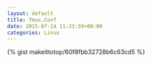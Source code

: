 ```yaml
---
layout: default                                                                                                              
title: Tmux.Conf                                                                                                                       
date: 2015-07-14 11:23:59+00:00                                                                                                                        
categories: Linux                                                                                                                
---                                                                                                                              
```


{% gist makeittotop/60f8fbb32728b6c63cd5 %}                                                                                                           

